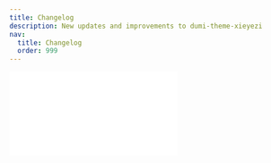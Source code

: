 ```yaml
---
title: Changelog
description: New updates and improvements to dumi-theme-xieyezi
nav:
  title: Changelog
  order: 999
---
```


<embed src="../../CHANGELOG.md"></embed>
